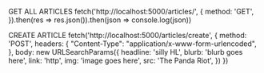 


GET ALL ARTICLES
fetch('http://localhost:5000/articles/', {
            method: 'GET',
        }).then(res => res.json()).then(json => console.log(json))


CREATE ARTICLE
fetch('http://localhost:5000/articles/create', {
            method: 'POST',
            headers: {
                "Content-Type": "application/x-www-form-urlencoded",
            },
            body: new URLSearchParams({
                headline: 'silly HL',
                blurb: 'blurb goes here',
				link: 'http',
				img: 'image goes here',
				src: 'The Panda Riot',
            })
        })